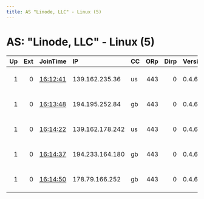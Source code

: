 ```yaml
---
title: AS "Linode, LLC" - Linux (5)
---
```


# AS: "Linode, LLC" - Linux (5)

|   Up |   Ext | JoinTime                                                                                              | IP              | CC   |   ORp |   Dirp | Version   | Contact                 | Nickname   |   eFamMembers |
|-----:|------:|:------------------------------------------------------------------------------------------------------|:----------------|:-----|------:|-------:|:----------|:------------------------|:-----------|--------------:|
|    1 |     0 | [16:12:41](https://nusenu.github.io/OrNetStats/w/relay/2337AB33256C4A61E5C10F569657C7D421938190.html) | 139.162.235.36  | us   |   443 |      0 | 0.4.6.9   | hunterwolf at riseup d0 | Timberwolf |             1 |
|    1 |     0 | [16:13:48](https://nusenu.github.io/OrNetStats/w/relay/6777F0B89B6A99177265A5D66F105B3EFC6DA9DB.html) | 194.195.252.84  | gb   |   443 |      0 | 0.4.6.10  | hunterwolf at riseup d0 | Timberwolf |             1 |
|    1 |     0 | [16:14:22](https://nusenu.github.io/OrNetStats/w/relay/9893C328C41D81D18695149F1CE77EF110D73523.html) | 139.162.178.242 | us   |   443 |      0 | 0.4.6.9   | hunterwolf at riseup d0 | Timberwolf |             1 |
|    1 |     0 | [16:14:37](https://nusenu.github.io/OrNetStats/w/relay/50CFDBD8EB63B73CF6F3C9C67C7DBA00004A41C3.html) | 194.233.164.180 | gb   |   443 |      0 | 0.4.6.9   | hunterwolf at riseup d0 | Timberwolf |             1 |
|    1 |     0 | [16:14:50](https://nusenu.github.io/OrNetStats/w/relay/4FD7F6C9D85360F5C3943793DC73EF208FE04F7E.html) | 178.79.166.252  | gb   |   443 |      0 | 0.4.6.9   | hunterwolf at riseup d0 | Timberwolf |             1 |
